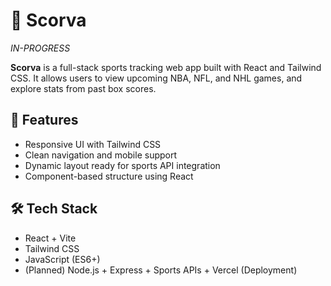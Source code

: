 # 🏀 Scorva

_IN-PROGRESS_

**Scorva** is a full-stack sports tracking web app built with React and Tailwind CSS. It allows users to view upcoming NBA, NFL, and NHL games, and explore stats from past box scores.

## 🚀 Features

- Responsive UI with Tailwind CSS
- Clean navigation and mobile support
- Dynamic layout ready for sports API integration
- Component-based structure using React

## 🛠️ Tech Stack

- React + Vite
- Tailwind CSS
- JavaScript (ES6+)
- (Planned) Node.js + Express + Sports APIs + Vercel (Deployment)
